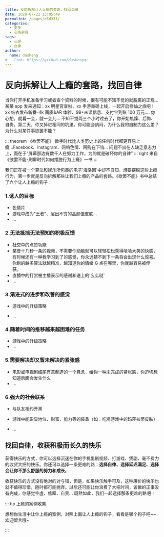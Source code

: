 ```yaml
---
title: 反向拆解让人上瘾的套路，找回自律
date: 2020-07-22 13:05:49
permalink: /pages/d6d331/
categories:
  - 更多
  - 心情杂货
tags:
  - 心理
  - 自律
author:
  name: dasheng
#   link: https://github.com/dashengqi
---
```


# 反向拆解让人上瘾的套路，找回自律

当你打开手机准备学习或者查个资料的时候，很有可能不知不觉的就脱离的正规... 某某 app 发来通知：xx 明星官宣啦、xx 手游重磅上线，一起开启修仙之旅吧！ xx 结衣发布新番-4k 画质&AR 体验、99+未读信息、支付宝到账 100 万元.... 你心想，就看一会，就一会儿... 不知不觉两三个小时过去了，你开始焦躁、后悔、自责。第二天，你又掉进相同的坑里。你可能会纳闷，为什么我的自制力这么差？为什么对某件事欲罢不能？

<!-- more -->

::: theorem 《欲罢不能》
数字时代比人类历史上的任何时代都更容易上瘾...Facebook、Instagram、网络色情、网购在下钩... 问题不出在人缺乏意志力上，而在于“屏幕那边有数千人在努力工作，为的就是破坏你的自律”
::: right
来自《欲罢不能-刷屏时代如何摆脱行为上瘾》一书
:::

我们正在被一个算法和娱乐所包裹的电子'海洛因'中却不自知，想要摆脱这些上瘾行为，第一步就是反向拆解那些让我们上瘾的产品的套路。《欲罢不能》书中总结了六个让人上瘾的钩子：

### 1.诱人的目标

- 色情片
- 游戏中成为"王者"、层出不穷的高颜值皮肤...
- ...

### 2.无法抵挡无法预知的积极反馈

- 社交中的点赞功能
- 某音十几秒一条的视频，不需要你动脑就可以轻轻松松获得哈哈大笑的快感，有时候还有一种我学习到了的感觉，你永远猜不到下一条将会出现什么惊喜。你刷的越多算法就越精准，越知道你的情绪 G 点在哪里，你就越容易被俘获。
- 直播中的打赏被主播表示的感谢和送上的'么么哒'
- ...

### 3.渐进式的进步和改善的感觉

- 游戏中的升级策略

- ...

### 4.随着时间的推移越来越困难的任务

- 游戏中的升级策略
- ...

### 5.需要解决却又暂未解决的紧张感

- 电影或电视剧结尾有意制造的一个悬念，给你一种未完成的紧张感，你迫切想知道后面会发生什么
- ...

### 6.强大的社会联系

- 与队友相约开黑

- 游戏中能彰显地位、财富、能力等的装备（如：吃鸡游戏中的玛莎拉蒂皮肤）

- ...

## 找回自律，收获积极而长久的快乐

获得快乐的方式，你可以选择沉迷在你的手机里刷视频、打游戏、煲剧，毫不费力的收货大把的快乐。你还可以选择一条更难的路：**选择自律、选择延迟满足、选择会让你不那么舒服的努力和成长**。

收获快乐的方式没有绝对的对与错，但是，如果快乐触手可及，这种廉价的快乐也就不值得珍惜，随时都可能抛弃。过后还可能让你浪费了大把时间，该做的正事没有完成，你感觉空虚、焦躁、自责... 既然如此，我们一起选择那条更难的路吧！

::: tip 上瘾的案例收集

想想你生活中让你上瘾的案例，对照上面让人上瘾的钩子，看看是哪个钩子吧~~欢迎留言哦~

:::
